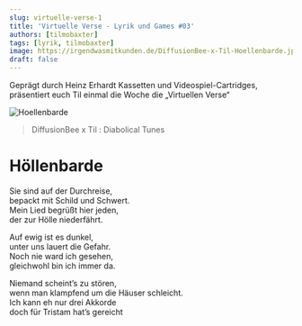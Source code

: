 ```yaml
---
slug: virtuelle-verse-1
title: 'Virtuelle Verse - Lyrik und Games #03'
authors: [tilmobaxter]
tags: [lyrik, tilmobaxter]
image: https://irgendwasmitkunden.de/DiffusionBee-x-Til-Hoellenbarde.jpg
draft: false
---
```


Geprägt durch Heinz Erhardt Kassetten und Videospiel-Cartridges, präsentiert euch Til einmal die Woche die „Virtuellen Verse“
<!--truncate-->

![Hoellenbarde](https://irgendwasmitkunden.de/DiffusionBee-x-Til-Hoellenbarde.jpg)
> DiffusionBee x Til : Diabolical Tunes

# Höllenbarde

Sie sind auf der Durchreise, <br/>
bepackt mit Schild und Schwert. <br/>
Mein Lied begrüßt hier jeden, <br/>
der zur Hölle niederfährt. <br/>

Auf ewig ist es dunkel, <br/>
unter uns lauert die Gefahr. <br/>
Noch nie ward ich gesehen, <br/>
gleichwohl bin ich immer da. <br/>

Niemand scheint’s zu stören, <br/> 
wenn man klampfend um die Häuser schleicht. <br/>
Ich kann eh nur drei Akkorde <br/> 
doch für Tristam hat’s gereicht <br/>

